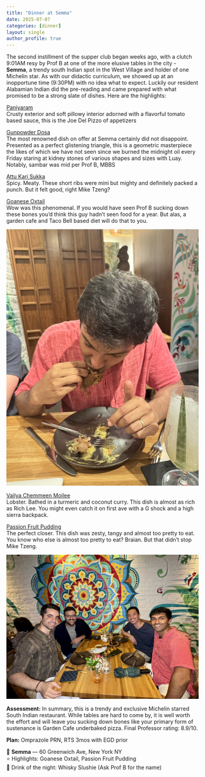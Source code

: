 ```yaml
---
title: "Dinner at Semma"
date: 2025-07-07
categories: [dinner]
layout: single
author_profile: true
---
```


The second instillment of the supper club began weeks ago, with a clutch 9:01AM resy by Prof B at one of the more elusive tables in the city - **Semma**, a trendy south Indian spot in the West Village and holder of one Michelin star. As with our didactic curriculum, we showed up at an inopportune time (9:30PM) with no idea what to expect. Luckily our resident Alabamian Indian did the pre-reading and came prepared with what promised to be a strong slate of dishes. Here are the highlights: 

<u>Paniyaram</u><br>
Crusty exterior and soft pillowy interior adorned with a flavorful tomato based sauce, this is the Joe Del Pizzo of appetizers<br>

<u>Gunpowder Dosa</u><br> 
The most renowned dish on offer at Semma certainly did not disappoint. Presented as a perfect glistening triangle, this is a geometric masterpiece the likes of which we have not seen since we burned the midnight oil every Friday staring at kidney stones of various shapes and sizes with Luay. Notably, sambar was mid per Prof B, MBBS 

<u>Attu Kari Sukka</u><br>
Spicy. Meaty. These short ribs were mini but mighty and definitely packed a punch. But it felt good, right Mike Tzeng?

<u>Goanese Oxtail</u><br>
Wow was this phenomenal. If you would have seen Prof B sucking down these bones you’d think this guy hadn’t seen food for a year. But alas, a garden cafe and Taco Bell based diet will do that to you. 

![Semma Hriday](/assets/images/semma_hriday.jpg)

<u>Vailya Chemmeen Moilee</u><br>
Lobster. Bathed in a turmeric and coconut curry. This dish is almost as rich as Rich Lee. You might even catch it on first ave with a G shock and a high sierra backpack. 

<u>Passion Fruit Pudding</u><br>
The perfect closer. This dish was zesty, tangy and almost too pretty to eat. You know who else is almost too pretty to eat? Braian. But that didn’t stop Mike Tzeng. 

![Semma Table Spread](/assets/images/semma_group.jpg)

**Assessment:** 
In summary, this is a trendy and exclusive Michelin starred South Indian restaurant. While tables are hard to come by, it is well worth the effort and will leave you sucking down bones like your primary form of sustenance is Garden Cafe underbaked pizza. Final Professor rating: 8.9/10.

**Plan:** 
Omprazole PRN, RTS 3mos with EGD prior 

📍 **Semma** — 60 Greenwich Ave, New York NY<br> 
⭐️ Highlights: Goanese Oxtail, Passion Fruit Pudding<br> 
🍷 Drink of the night: Whisky Slushie (Ask Prof B for the name)


